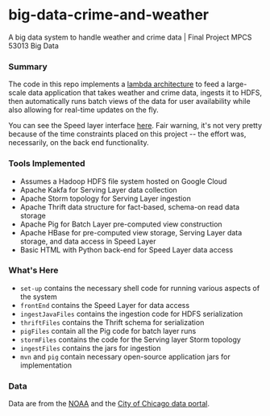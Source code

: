 # big-data-crime-and-weather
A big data system to handle weather and crime data | Final Project MPCS 53013 Big Data

### Summary
The code in this repo implements a [lambda architecture](https://en.wikipedia.org/wiki/Lambda_architecture) to feed a large-scale data application that takes weather and crime data, ingests it to HDFS, then automatically runs batch views of the data for user availability while also allowing for real-time updates on the fly.

You can see the Speed layer interface [here](http://104.197.248.161/agolab-crime-reports.html). Fair warning, it's not very pretty because of the time constraints placed on this project -- the effort was, necessarily, on the back end functionality.

### Tools Implemented

- Assumes a Hadoop HDFS file system hosted on Google Cloud
- Apache Kakfa for Serving Layer data collection
- Apache Storm topology for Serving Layer ingestion
- Apache Thrift data structure for fact-based, schema-on read data storage
- Apache Pig for Batch Layer pre-computed view construction
- Apache HBase for pre-computed view storage, Serving Layer data storage, and data access in Speed Layer
- Basic HTML with Python back-end for Speed Layer data access

### What's Here

- `set-up` contains the necessary shell code for running various aspects of the system
- `frontEnd` contains the Speed Layer for data access
- `ingestJavaFiles` contains the ingestion code for HDFS serialization
- `thriftFiles` contains the Thrift schema for serialization
- `pigFiles` contain all the Pig code for batch layer runs
- `stormFiles` contains the code for the Serving layer Storm topology
- `ingestFiles` contains the jars for ingestion
- `mvn` and `pig` contain necessary open-source application jars for implementation

### Data

Data are from the [NOAA](ftp://ftp.ncdc.noaa.gov/pub/data/gsod/) and the [City of Chicago data portal](https://data.cityofchicago.org/?browseSearch=crime).
